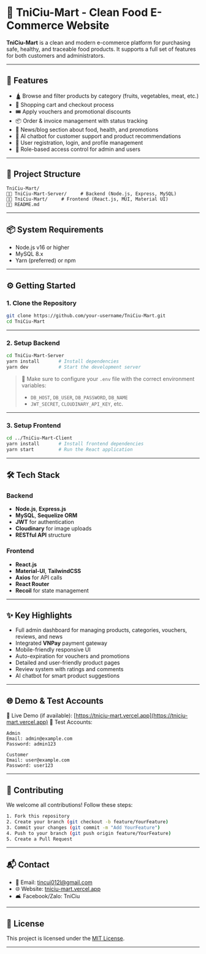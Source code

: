 # 🥦 TniCiu-Mart - Clean Food E-Commerce Website

**TniCiu-Mart** is a clean and modern e-commerce platform for purchasing safe, healthy, and traceable food products. It supports a full set of features for both customers and administrators.

---

## 🚀 Features

* 🛕️ Browse and filter products by category (fruits, vegetables, meat, etc.)
* 🛒 Shopping cart and checkout process
* 🎟️ Apply vouchers and promotional discounts
* 📦 Order & invoice management with status tracking
* 📵 News/blog section about food, health, and promotions
* 🧠 AI chatbot for customer support and product recommendations
* 👤 User registration, login, and profile management
* 🔐 Role-based access control for admin and users

---

## 📁 Project Structure

```
TniCiu-Mart/
🔺🔺 TniCiu-Mart-Server/     # Backend (Node.js, Express, MySQL)
🔺🔺 TniCiu-Mart/     # Frontend (React.js, MUI, Material UI)
🔺🔺 README.md
```

---

## 📦 System Requirements

* Node.js v16 or higher
* MySQL 8.x
* Yarn (preferred) or npm

---

## ⚙️ Getting Started

### 1. Clone the Repository

```bash
git clone https://github.com/your-username/TniCiu-Mart.git
cd TniCiu-Mart
```

---

### 2. Setup Backend

```bash
cd TniCiu-Mart-Server
yarn install       # Install dependencies
yarn dev           # Start the development server
```

> 📌 Make sure to configure your `.env` file with the correct environment variables:
>
> * `DB_HOST`, `DB_USER`, `DB_PASSWORD`, `DB_NAME`
> * `JWT_SECRET`, `CLOUDINARY_API_KEY`, etc.

---

### 3. Setup Frontend

```bash
cd ../TniCiu-Mart-Client
yarn install       # Install frontend dependencies
yarn start         # Run the React application
```

---

## 🛠️ Tech Stack

### Backend

* **Node.js**, **Express.js**
* **MySQL**, **Sequelize ORM**
* **JWT** for authentication
* **Cloudinary** for image uploads
* **RESTful API** structure

### Frontend

* **React.js**
* **Material-UI**, **TailwindCSS**
* **Axios** for API calls
* **React Router**
* **Recoil** for state management

---

## ✨ Key Highlights

* Full admin dashboard for managing products, categories, vouchers, reviews, and news
* Integrated **VNPay** payment gateway
* Mobile-friendly responsive UI
* Auto-expiration for vouchers and promotions
* Detailed and user-friendly product pages
* Review system with ratings and comments
* AI chatbot for smart product suggestions

---

## 🌐 Demo & Test Accounts

🔗 Live Demo (if available): [https://tniciu-mart.vercel.app](https://tniciu-mart.vercel.app)
🧲 Test Accounts:

```
Admin
Email: admin@example.com
Password: admin123

Customer
Email: user@example.com
Password: user123
```

---

## 🤝 Contributing

We welcome all contributions! Follow these steps:

```bash
1. Fork this repository
2. Create your branch (git checkout -b feature/YourFeature)
3. Commit your changes (git commit -m "Add YourFeature")
4. Push to your branch (git push origin feature/YourFeature)
5. Create a Pull Request
```

---

## 📬 Contact

* 📧 Email: [tincui012l@gmail.com](mailto:your.email@example.com)
* 🌐 Website: [tniciu-mart.vercel.app](https://tniciu-mart.vercel.app)
* 🛋️ Facebook/Zalo: TniCiu

---

## 📄 License

This project is licensed under the [MIT License](LICENSE).

---
